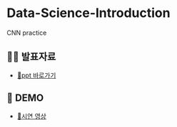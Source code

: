 # Data-Science-Introduction
CNN practice

## 👩‍💻 발표자료  
- <a href="https://drive.google.com/file/d/1o8MRVEDZy24tf56V25DG9QJqasoAHW6D/view?usp=sharing"> 📎ppt 바로가기 </a>

## 📼 DEMO  
- <a href="https://drive.google.com/file/d/1XTbFUyPu7Nx7ZRt0Ojf7KxJDIZuX6fk1/view?usp=drive_link"> 📎시연 영상</a>
